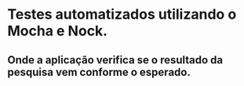 # Testes automatizados utilizando o Mocha e Nock.
## Onde a aplicação verifica se o resultado da pesquisa vem conforme o esperado.
